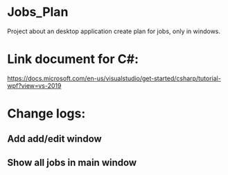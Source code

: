 # Jobs_Plan
Project about an desktop application create plan for jobs, only in windows.

# Link document for C#: 
https://docs.microsoft.com/en-us/visualstudio/get-started/csharp/tutorial-wpf?view=vs-2019

# Change logs:
## Add add/edit window
## Show all jobs in main window
